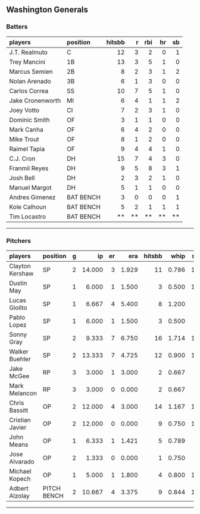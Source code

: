 ## Washington Generals

### Batters

 
|players          |position  | hitsbb|  r| rbi| hr| sb| 
|:----------------|:---------|------:|--:|---:|--:|--:| 
|J.T. Realmuto    |C         |     12|  3|   2|  0|  1| 
|Trey Mancini     |1B        |     13|  3|   5|  1|  0| 
|Marcus Semien    |2B        |      8|  2|   3|  1|  2| 
|Nolan Arenado    |3B        |      6|  1|   3|  0|  0| 
|Carlos Correa    |SS        |     10|  7|   5|  1|  0| 
|Jake Cronenworth |MI        |      6|  4|   1|  1|  2| 
|Joey Votto       |CI        |      7|  2|   3|  1|  0| 
|Dominic Smith    |OF        |      3|  1|   1|  0|  0| 
|Mark Canha       |OF        |      6|  4|   2|  0|  0| 
|Mike Trout       |OF        |      8|  1|   2|  0|  0| 
|Raimel Tapia     |OF        |      9|  4|   4|  1|  0| 
|C.J. Cron        |DH        |     15|  7|   4|  3|  0| 
|Franmil Reyes    |DH        |      9|  5|   8|  3|  1| 
|Josh Bell        |DH        |      2|  3|   2|  1|  0| 
|Manuel Margot    |DH        |      5|  1|   1|  0|  0| 
|Andres Gimenez   |BAT BENCH |      3|  0|   0|  0|  1| 
|Kole Calhoun     |BAT BENCH |      5|  2|   1|  1|  1| 
|Tim Locastro     |BAT BENCH |     **| **|  **| **| **| 

* * *

### Pitchers

 
|players         |position    |  g|     ip| er|   era| hitsbb|  whip| so|  w| sv| 
|:---------------|:-----------|--:|------:|--:|-----:|------:|-----:|--:|--:|--:| 
|Clayton Kershaw |SP          |  2| 14.000|  3| 1.929|     11| 0.786| 15|  1|  0| 
|Dustin May      |SP          |  1|  6.000|  1| 1.500|      3| 0.500| 10|  0|  0| 
|Lucas Giolito   |SP          |  1|  6.667|  4| 5.400|      8| 1.200|  7|  0|  0| 
|Pablo Lopez     |SP          |  1|  6.000|  1| 1.500|      3| 0.500|  7|  0|  0| 
|Sonny Gray      |SP          |  2|  9.333|  7| 6.750|     16| 1.714| 17|  0|  0| 
|Walker Buehler  |SP          |  2| 13.333|  7| 4.725|     12| 0.900| 19|  0|  0| 
|Jake McGee      |RP          |  3|  3.000|  1| 3.000|      2| 0.667|  6|  0|  1| 
|Mark Melancon   |RP          |  3|  3.000|  0| 0.000|      2| 0.667|  5|  0|  2| 
|Chris Bassitt   |OP          |  2| 12.000|  4| 3.000|     14| 1.167| 17|  1|  0| 
|Cristian Javier |OP          |  2| 12.000|  0| 0.000|      9| 0.750| 15|  2|  0| 
|John Means      |OP          |  1|  6.333|  1| 1.421|      5| 0.789|  6|  1|  0| 
|Jose Alvarado   |OP          |  2|  1.333|  0| 0.000|      1| 0.750|  2|  0|  0| 
|Michael Kopech  |OP          |  1|  5.000|  1| 1.800|      4| 0.800| 10|  1|  0| 
|Adbert Alzolay  |PITCH BENCH |  2| 10.667|  4| 3.375|      9| 0.844| 13|  1|  0| 


* * *


